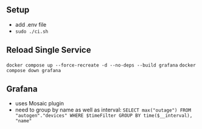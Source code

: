 ## Setup
- add .env file
- `sudo ./ci.sh`

## Reload Single Service
`docker compose up --force-recreate -d --no-deps --build grafana`
`docker compose down grafana`


## Grafana
- uses Mosaic plugin
- need to group by name as well as interval: `SELECT max("outage") FROM "autogen"."devices" WHERE $timeFilter GROUP BY time($__interval), "name"`
